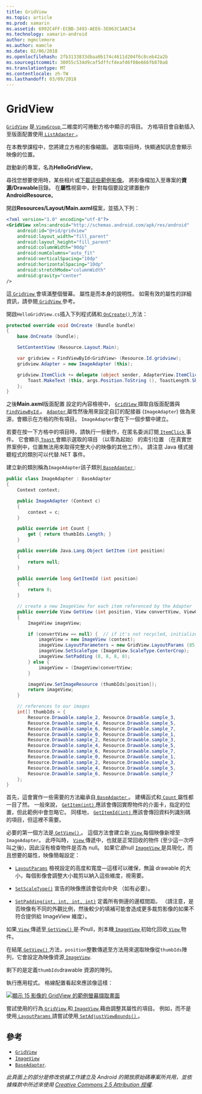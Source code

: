 ```yaml
---
title: GridView
ms.topic: article
ms.prod: xamarin
ms.assetid: 6992C4FF-ECBB-3493-AEE6-3E063C1A8C54
ms.technology: xamarin-android
author: mgmclemore
ms.author: mamcle
ms.date: 02/06/2018
ms.openlocfilehash: 2fb3133833dbaa0b174c4611d204f6c8ceb42a2b
ms.sourcegitcommit: 30055c534d9caf5dffcfdeafd6f08e666fb870a8
ms.translationtype: MT
ms.contentlocale: zh-TW
ms.lasthandoff: 03/09/2018
---
```

# <a name="gridview"></a>GridView

[`GridView`](https://developer.xamarin.com/api/type/Android.Widget.GridView/) 是[ `ViewGroup` ](https://developer.xamarin.com/api/type/Android.Views.ViewGroup/)二維度的可捲動方格中顯示的項目。 方格項目會自動插入至版面配置使用[ `ListAdapter` ](https://developer.xamarin.com/api/property/Android.App.ListActivity.ListAdapter/)。

在本教學課程中，您將建立方格的影像縮圖。 選取項目時，快顯通知訊息會顯示映像的位置。

啟動新的專案，名為**HelloGridView**。

尋找您想要使用時，某些相片或[下載這些範例影像](http://developer.android.com/shareables/sample_images.zip)。 將影像檔加入至專案的**資源/Drawable**目錄。 在**屬性**視窗中，針對每個要設定建置動作**AndroidResource**。

開啟**Resources/Layout/Main.axml**檔案，並插入下列：

```xml
<?xml version="1.0" encoding="utf-8"?>
<GridView xmlns:android="http://schemas.android.com/apk/res/android"
    android:id="@+id/gridview"
    android:layout_width="fill_parent"
    android:layout_height="fill_parent"
    android:columnWidth="90dp"
    android:numColumns="auto_fit"
    android:verticalSpacing="10dp"
    android:horizontalSpacing="10dp"
    android:stretchMode="columnWidth"
    android:gravity="center"
/>
```

這[ `GridView` ](https://developer.xamarin.com/api/type/Android.Widget.GridView/)會填滿整個螢幕。 屬性是而本身的說明性。 如需有效的屬性的詳細資訊，請參閱[ `GridView` ](https://developer.xamarin.com/api/type/Android.Widget.GridView/)參考。

開啟`HelloGridView.cs`插入下列程式碼和[ `OnCreate()` ](https://developer.xamarin.com/api/member/Android.App.Activity.OnCreate/p/Android.OS.Bundle/)方法：

```csharp
protected override void OnCreate (Bundle bundle)
{
    base.OnCreate (bundle);

    SetContentView (Resource.Layout.Main);

    var gridview = FindViewById<GridView> (Resource.Id.gridview);
    gridview.Adapter = new ImageAdapter (this);

    gridview.ItemClick += delegate (object sender, AdapterView.ItemClickEventArgs args) {
        Toast.MakeText (this, args.Position.ToString (), ToastLength.Short).Show ();
    };
}
```

之後**Main.axml**版面配置 設定的內容檢視中， [ `GridView` ](https://developer.xamarin.com/api/type/Android.Widget.GridView/)擷取自版面配置與[ `FindViewById` ](https://developer.xamarin.com/api/member/Android.App.Activity.FindViewById/)。 [ `Adapter` ](https://developer.xamarin.com/api/property/Android.Widget.AdapterView.RawAdapter/)屬性然後用來設定自訂的配接器 (`ImageAdapter`) 做為來源，會顯示在方格的所有項目。 `ImageAdapter`會在下一個步驟中建立。

若要在按一下方格中的項目時，請執行一些動作，在匿名委派訂閱[ `ItemClick` ](https://developer.xamarin.com/api/event/Android.Widget.AdapterView.ItemClick/)事件。
它會顯示[ `Toast` ](https://developer.xamarin.com/api/type/Android.Widget.Toast/)會顯示選取的項目 （以零為起始） 的索引位置 （在真實世界案例中，位置無法用來取得完整大小的映像的其他工作）。 請注意 Java 樣式接聽程式的類別可以代替.NET 事件。

建立新的類別稱為`ImageAdapter`該子類別[ `BaseAdapter` ](https://developer.xamarin.com/api/type/Android.Widget.BaseAdapter/):

```csharp
public class ImageAdapter : BaseAdapter
{
    Context context;

    public ImageAdapter (Context c)
    {
        context = c;
    }

    public override int Count {
        get { return thumbIds.Length; }
    }

    public override Java.Lang.Object GetItem (int position)
    {
        return null;
    }

    public override long GetItemId (int position)
    {
        return 0;
    }

    // create a new ImageView for each item referenced by the Adapter
    public override View GetView (int position, View convertView, ViewGroup parent)
    {
        ImageView imageView;

        if (convertView == null) {  // if it's not recycled, initialize some attributes
            imageView = new ImageView (context);
            imageView.LayoutParameters = new GridView.LayoutParams (85, 85);
            imageView.SetScaleType (ImageView.ScaleType.CenterCrop);
            imageView.SetPadding (8, 8, 8, 8);
        } else {
            imageView = (ImageView)convertView;
        }

        imageView.SetImageResource (thumbIds[position]);
        return imageView;
    }

    // references to our images
    int[] thumbIds = {
        Resource.Drawable.sample_2, Resource.Drawable.sample_3,
        Resource.Drawable.sample_4, Resource.Drawable.sample_5,
        Resource.Drawable.sample_6, Resource.Drawable.sample_7,
        Resource.Drawable.sample_0, Resource.Drawable.sample_1,
        Resource.Drawable.sample_2, Resource.Drawable.sample_3,
        Resource.Drawable.sample_4, Resource.Drawable.sample_5,
        Resource.Drawable.sample_6, Resource.Drawable.sample_7,
        Resource.Drawable.sample_0, Resource.Drawable.sample_1,
        Resource.Drawable.sample_2, Resource.Drawable.sample_3,
        Resource.Drawable.sample_4, Resource.Drawable.sample_5,
        Resource.Drawable.sample_6, Resource.Drawable.sample_7
    };
}
```

首先，這會實作一些需要的方法繼承自[ `BaseAdapter` ](https://developer.xamarin.com/api/type/Android.Widget.BaseAdapter/)。 建構函式和[ `Count` ](https://developer.xamarin.com/api/property/Android.Widget.BaseAdapter.Count/)屬性都一目了然。 一般來說， [ `GetItem(int)` ](https://developer.xamarin.com/api/member/Android.Widget.BaseAdapter.GetItem/)應該會傳回實際物件的介面卡，指定的位置，但此範例中會忽略它。 同樣地， [ `GetItemId(int)` ](https://developer.xamarin.com/api/member/Android.Widget.BaseAdapter.GetItemId/)應該會傳回資料列識別碼的項目，但這裡不需要。

必要的第一個方法是[ `GetView()` ](https://developer.xamarin.com/api/member/Android.Widget.BaseAdapter.GetView/)。
這個方法會建立新[ `View` ](https://developer.xamarin.com/api/type/Android.Views.View/)每個映像新增至`ImageAdapter`。 此呼叫時， [ `View` ](https://developer.xamarin.com/api/type/Android.Views.View/)傳遞中，也就是正常回收的物件 (至少這一次呼叫之後)，因此沒有檢查物件是否為 null。 如果它*是*null [ `ImageView` ](https://developer.xamarin.com/api/type/Android.Widget.ImageView/)是具現化，而且想要的屬性，映像簡報設定：

- [`LayoutParams`](https://developer.xamarin.com/api/property/Android.Views.View.LayoutParameters/) 檢視設定的高度和寬度&mdash;這樣可以確保，無論 drawable 的大小，每個影像會調整大小裁剪以納入這些維度，視需要。

- [`SetScaleType()`](https://developer.xamarin.com/api/member/Android.Widget.ImageView.SetScaleType/) 宣告的映像應該會從向中央 （如有必要）。

- [`SetPadding(int, int, int, int)`](https://developer.xamarin.com/api/member/Android.Views.View.SetPadding/) 定義所有側邊的邊框間距。 （請注意，是否映像有不同的外觀比例，然後較少的填補可能會造成更多裁剪影像的如果不符合提供給 ImageView 維度）。

如果[ `View` ](https://developer.xamarin.com/api/type/Android.Views.View/)傳遞至[ `GetView()` ](https://developer.xamarin.com/api/member/Android.Widget.BaseAdapter.GetView/)是*不*null，則本機[ `ImageView` ](https://developer.xamarin.com/api/type/Android.Widget.ImageView/)初始化回收[ `View` ](https://developer.xamarin.com/api/type/Android.Views.View/)物件。

在結尾[ `GetView()` ](https://developer.xamarin.com/api/member/Android.Widget.BaseAdapter.GetView/)方法，`position`整數傳遞至方法用來選取映像從`thumbIds`陣列，它會設定為映像資源[ `ImageView`](https://developer.xamarin.com/api/type/Android.Widget.ImageView/).

剩下的是定義`thumbIds`drawable 資源的陣列。

執行應用程式。 格線配置看起來應該像這樣：

[![顯示 15 影像的 GridView 的範例螢幕擷取畫面](grid-view-images/helloviews4.png)](grid-view-images/helloviews4.png#lightbox)

嘗試使用的行為[ `GridView` ](https://developer.xamarin.com/api/type/Android.Widget.GridView/)和[ `ImageView` ](https://developer.xamarin.com/api/type/Android.Widget.ImageView/)藉由調整其屬性的項目。 例如，而不是使用[ `LayoutParams` ](https://developer.xamarin.com/api/property/Android.Views.View.LayoutParameters/)請嘗試使用[ `SetAdjustViewBounds()` ](https://developer.xamarin.com/api/member/Android.Widget.ImageView.SetAdjustViewBounds/)。


## <a name="references"></a>參考

-   [`GridView`](https://developer.xamarin.com/api/type/Android.Widget.GridView/) 
-   [`ImageView`](https://developer.xamarin.com/api/type/Android.Widget.ImageView/)
-   [`BaseAdapter`](https://developer.xamarin.com/api/type/Android.Widget.BaseAdapter/).

*此頁面上的部分是修改依據工作建立及 Android 的開放原始碼專案所共用，並依據條款中所述來使用*
[*Creative Commons 2.5 Attribution 授權*](http://creativecommons.org/licenses/by/2.5/).
